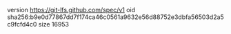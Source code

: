 version https://git-lfs.github.com/spec/v1
oid sha256:b9e0d77867dd7f174ca46c0561a9632e56d88752e3dbfa56503d2a5c9fcfd4c0
size 16953
